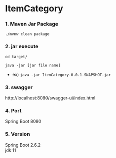 # ItemCategory

### 1. Maven Jar Package

`./mvnw clean package`

### 2. jar execute

`cd target/`

`java -jar [jar file name]`
- ex) `java -jar ItemCategory-0.0.1-SNAPSHOT.jar`

### 3. swagger

http://localhost:8080/swagger-ui/index.html

### 4. Port

Spring Boot 8080 <br>

### 5. Version

Spring Boot 2.6.2 <br>
jdk 11 <br>
